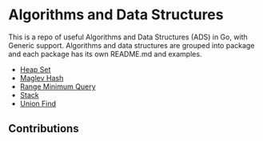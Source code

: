 # Algorithms and Data Structures

This is a repo of useful Algorithms and Data Structures (ADS) in Go, with Generic support. 
Algorithms and data structures are grouped into package and each package has 
its own README.md and examples. 

- [Heap Set](./heapset/README.md)
- [Maglev Hash](./maglevhash/maglev.go)
- [Range Minimum Query](./rmq/rmq.go)
- [Stack](./stack/stack.go)
- [Union Find](./union_find/union_find.go)

## Contributions

